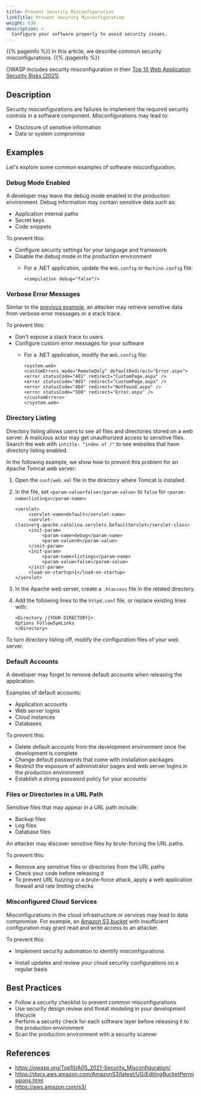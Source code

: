 ```yaml
---
title: Prevent Security Misconfiguration
linkTitle: Prevent Security Misconfiguration
weight: 630
description: >
  Configure your software properly to avoid security issues.
---
```


{{% pageinfo %}}
In this article, we describe common security misconfigurations.
{{% /pageinfo %}}

OWASP includes security misconfiguration in their [Top 10 Web Application Security Risks (2021)](https://owasp.org/www-project-top-ten/).

## Description

Security misconfigurations are failures to implement the required security controls in a software component. Misconfigurations may lead to:

- Disclosure of sensitive information
- Data or system compromise

## Examples

Let's explore some common examples of software misconfiguration.

### Debug Mode Enabled

A developer may leave the debug mode enabled in the production environment. Debug information may contain sensitive data such as:

- Application internal paths
- Secret keys
- Code snippets

To prevent this:

- Configure security settings for your language and framework
- Disable the debug mode in the production environment
     - For a .NET application, update the `Web.config` or `Machine.config` file:

          ```
          <compilation debug="false"/>
          ```

### Verbose Error Messages

Similar to the [previous example](#debug-mode-enabled), an attacker may retrieve sensitive data from verbose error messages or a stack trace.

To prevent this:

- Don't expose a stack trace to users
- Configure custom error messages for your software
     - For a .NET application, modify the `Web.config` file:

          ```
          <system.web>
          <customErrors mode="RemoteOnly" defaultRedirect="Error.aspx">
          <error statusCode="401" redirect="CustomPage.aspx" />
          <error statusCode="403" redirect="CustomPage.aspx" />
          <error statusCode="404" redirect="NotFound.aspx" />
          <error statusCode="500" redirect="Error.aspx" />
          </customErrors>
          </system.web>
          ```

### Directory Listing

Directory listing allows users to see all files and directories stored on a web server. A malicious actor may get unauthorized access to sensitive files. Search the web with `intitle: "index of /"` to see websites that have directory listing enabled.

In the following example, we show how to prevent this problem for an Apache Tomcat web server:

1. Open the `conf/web.xml` file in the directory where Tomcat is installed.

1. In the file, set `<param-value>false</param-value>` to `false` for `<param-name>listings</param-name>`:

     ```
     <servlet>
          <servlet-name>default</servlet-name>
          <servlet-class>org.apache.catalina.servlets.DefaultServlet</servlet-class>
          <init-param>
               <param-name>debug</param-name>
               <param-value>0</param-value>
          </init-param>
          <init-param>
               <param-name>listings</param-name>
               <param-value>false</param-value>
          </init-param>
          <load-on-startup>1</load-on-startup>
     </servlet>
     ```

1. In the Apache web server, create a `.htaccess` file in the related directory.

1. Add the following lines to the `httpd.conf` file, or replace existing lines with:

     ```
     <Directory /{YOUR DIRECTORY}>
     Options FollowSymLinks
     </Directory>
     ```

To turn directory listing off, modify the configuration files of your web server.

### Default Accounts

A developer may forget to remove default accounts when releasing the application.

Examples of default accounts:

- Application accounts
- Web server logins
- Cloud instances
- Databases

To prevent this:

- Delete default accounts from the development environment once the development is complete
- Change default passwords that come with installation packages
- Restrict the exposure of administrator pages and web server logins in the production environment
- Establish a strong password policy for your accounts

### Files or Directories in a URL Path

Sensitive files that may appear in a URL path include:

- Backup files
- Log files
- Database files

An attacker may discover sensitive files by brute-forcing the URL paths.

To prevent this:

- Remove any sensitive files or directories from the URL paths
- Check your code before releasing it
- To prevent URL fuzzing or a brute-force attack, apply a web application firewall and rate limiting checks

### Misconfigured Cloud Services

Misconfigurations in the cloud infrastructure or services may lead to data compromise. For example, an [Amazon S3 bucket](https://aws.amazon.com/s3/) with insufficient configuration may grant read and write access to an attacker.

To prevent this:

- Implement security automation to identify misconfigurations

- Install updates and review your cloud security configurations on a regular basis

## Best Practices

- Follow a security checklist to prevent common misconfigurations
- Use security design review and threat modeling in your development lifecycle
- Perform a security check for each software layer before releasing it to the production environment
- Scan the production environment with a security scanner

## References

- https://owasp.org/Top10/A05_2021-Security_Misconfiguration/
- https://docs.aws.amazon.com/AmazonS3/latest/UG/EditingBucketPermissions.html 
- https://aws.amazon.com/s3/
